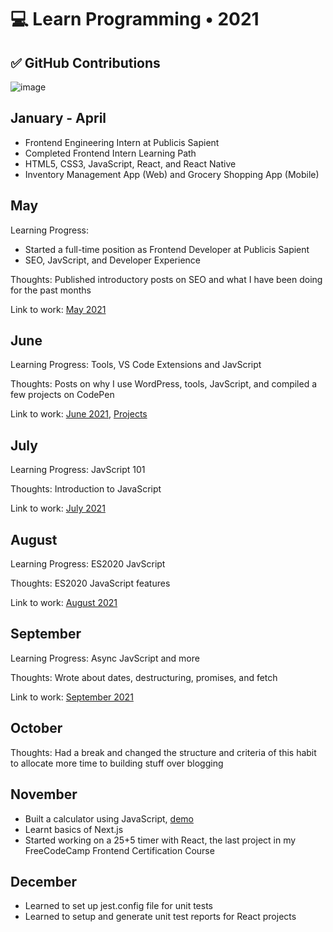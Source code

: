 # 💻 Learn Programming • 2021

## ✅ GitHub Contributions
![image](https://github.com/user-attachments/assets/49b6b4fa-554c-42a5-a3c4-f4affd00b460)

## January - April
- Frontend Engineering Intern at Publicis Sapient
- Completed Frontend Intern Learning Path
- HTML5, CSS3, JavaScript, React, and React Native
- Inventory Management App (Web) and Grocery Shopping App (Mobile)

## May
Learning Progress: 
- Started a full-time position as Frontend Developer at Publicis Sapient
- SEO, JavScript, and Developer Experience

Thoughts: Published introductory posts on SEO and what I have been doing for the past months

Link to work: [May 2021](https://matrixread.com/2021/05/)

## June
Learning Progress: Tools, VS Code Extensions and JavScript

Thoughts: Posts on why I use WordPress, tools, JavScript, and compiled a few projects on CodePen

Link to work: [June 2021](https://matrixread.com/2021/06/), [Projects](https://github.com/abhiramready/Full-Stack-Journey)

## July
Learning Progress: JavScript 101

Thoughts: Introduction to JavaScript

Link to work: [July 2021](https://matrixread.com/2021/07/)

## August
Learning Progress: ES2020 JavScript

Thoughts: ES2020 JavaScript features

Link to work: [August 2021](https://matrixread.com/2021/08/)

## September
Learning Progress: Async JavScript and more

Thoughts: Wrote about dates, destructuring, promises, and fetch

Link to work: [September 2021](https://matrixread.com/2021/09/)

## October
Thoughts: Had a break and changed the structure and criteria of this habit to allocate more time to building stuff over blogging

## November
-   Built a calculator using JavaScript, [demo](https://codepen.io/abhiramready/full/QWvoBwV)
-   Learnt basics of Next.js
-   Started working on a 25+5 timer with React, the last project in my FreeCodeCamp Frontend Certification Course

December
--------
-   Learned to set up jest.config file for unit tests
-   Learned to setup and generate unit test reports for React projects
